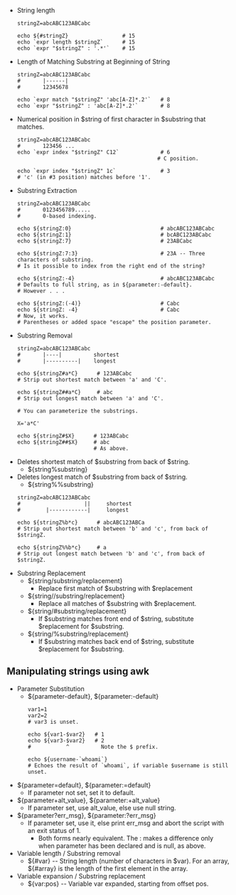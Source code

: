 * String length
  ```console
  stringZ=abcABC123ABCabc

  echo ${#stringZ}                 # 15
  echo `expr length $stringZ`      # 15
  echo `expr "$stringZ" : '.*'`    # 15
  ```
* Length of Matching Substring at Beginning of String
  ```console
  stringZ=abcABC123ABCabc
  #       |------|
  #       12345678

  echo `expr match "$stringZ" 'abc[A-Z]*.2'`   # 8
  echo `expr "$stringZ" : 'abc[A-Z]*.2'`       # 8
  ```
* Numerical position in $string of first character in $substring that matches.
  ```console
  stringZ=abcABC123ABCabc
  #       123456 ...
  echo `expr index "$stringZ" C12`             # 6
                                              # C position.

  echo `expr index "$stringZ" 1c`              # 3
  # 'c' (in #3 position) matches before '1'.
  ```
* Substring Extraction
  ```console
  stringZ=abcABC123ABCabc
  #       0123456789.....
  #       0-based indexing.

  echo ${stringZ:0}                            # abcABC123ABCabc
  echo ${stringZ:1}                            # bcABC123ABCabc
  echo ${stringZ:7}                            # 23ABCabc

  echo ${stringZ:7:3}                          # 23A -- Three characters of substring.
  # Is it possible to index from the right end of the string?

  echo ${stringZ:-4}                           # abcABC123ABCabc
  # Defaults to full string, as in ${parameter:-default}.
  # However . . .

  echo ${stringZ:(-4)}                         # Cabc 
  echo ${stringZ: -4}                          # Cabc
  # Now, it works.
  # Parentheses or added space "escape" the position parameter.
  ```
* Substring Removal
  ```console
  stringZ=abcABC123ABCabc
  #       |----|          shortest
  #       |----------|    longest

  echo ${stringZ#a*C}      # 123ABCabc
  # Strip out shortest match between 'a' and 'C'.

  echo ${stringZ##a*C}     # abc
  # Strip out longest match between 'a' and 'C'.

  # You can parameterize the substrings.

  X='a*C'

  echo ${stringZ#$X}      # 123ABCabc
  echo ${stringZ##$X}     # abc
                          # As above.
  ```
* Deletes shortest match of $substring from back of $string.
  * ${string%substring}
* Deletes longest match of $substring from back of $string.
  * ${string%%substring}
  ```console
  stringZ=abcABC123ABCabc
  #                    ||     shortest
  #        |------------|     longest

  echo ${stringZ%b*c}      # abcABC123ABCa
  # Strip out shortest match between 'b' and 'c', from back of $stringZ.

  echo ${stringZ%%b*c}     # a
  # Strip out longest match between 'b' and 'c', from back of $stringZ.
  ```
* Substring Replacement
  * ${string/substring/replacement}
    * Replace first match of $substring with $replacement
  * ${string//substring/replacement}
    * Replace all matches of $substring with $replacement.
  * ${string/#substring/replacement}
    * If $substring matches front end of $string, substitute $replacement for $substring.
  * ${string/%substring/replacement}
    * If $substring matches back end of $string, substitute $replacement for $substring.
## Manipulating strings using awk
* Parameter Substitution
  * ${parameter-default}, ${parameter:-default}
    ```console
    var1=1
    var2=2
    # var3 is unset.

    echo ${var1-$var2}   # 1
    echo ${var3-$var2}   # 2
    #           ^          Note the $ prefix.

    echo ${username-`whoami`}
    # Echoes the result of `whoami`, if variable $username is still unset.
    ```
* ${parameter=default}, ${parameter:=default}
  * If parameter not set, set it to default.
* ${parameter+alt_value}, ${parameter:+alt_value}
  * If parameter set, use alt_value, else use null string.
* ${parameter?err_msg}, ${parameter:?err_msg}
  * If parameter set, use it, else print err_msg and abort the script with an exit status of 1.
    * Both forms nearly equivalent. The : makes a difference only when parameter has been declared and is null, as above.
* Variable length / Substring removal
  * ${#var} -- String length (number of characters in $var). For an array, ${#array} is the length of the first element in the array.
* Variable expansion / Substring replacement
  * ${var:pos} -- Variable var expanded, starting from offset pos.
